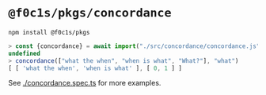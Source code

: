 # `@f0c1s/pkgs/concordance`

`npm install @f0c1s/pkgs`

```javascript
> const {concordance} = await import("./src/concordance/concordance.js")
undefined
> concordance(["what the when", "when is what", "What?"], "what")
[ [ 'what the when', 'when is what' ], [ 0, 1 ] ]
```

See [./concordance.spec.ts](./concordance.spec.ts) for more examples.
